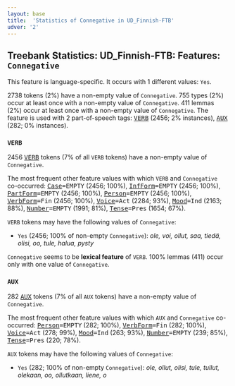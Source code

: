 ```yaml
---
layout: base
title:  'Statistics of Connegative in UD_Finnish-FTB'
udver: '2'
---
```


## Treebank Statistics: UD_Finnish-FTB: Features: `Connegative`

This feature is language-specific.
It occurs with 1 different values: `Yes`.

2738 tokens (2%) have a non-empty value of `Connegative`.
755 types (2%) occur at least once with a non-empty value of `Connegative`.
411 lemmas (2%) occur at least once with a non-empty value of `Connegative`.
The feature is used with 2 part-of-speech tags: <tt><a href="fi_ftb-pos-VERB.html">VERB</a></tt> (2456; 2% instances), <tt><a href="fi_ftb-pos-AUX.html">AUX</a></tt> (282; 0% instances).

### `VERB`

2456 <tt><a href="fi_ftb-pos-VERB.html">VERB</a></tt> tokens (7% of all `VERB` tokens) have a non-empty value of `Connegative`.

The most frequent other feature values with which `VERB` and `Connegative` co-occurred: <tt><a href="fi_ftb-feat-Case.html">Case</a></tt><tt>=EMPTY</tt> (2456; 100%), <tt><a href="fi_ftb-feat-InfForm.html">InfForm</a></tt><tt>=EMPTY</tt> (2456; 100%), <tt><a href="fi_ftb-feat-PartForm.html">PartForm</a></tt><tt>=EMPTY</tt> (2456; 100%), <tt><a href="fi_ftb-feat-Person.html">Person</a></tt><tt>=EMPTY</tt> (2456; 100%), <tt><a href="fi_ftb-feat-VerbForm.html">VerbForm</a></tt><tt>=Fin</tt> (2456; 100%), <tt><a href="fi_ftb-feat-Voice.html">Voice</a></tt><tt>=Act</tt> (2284; 93%), <tt><a href="fi_ftb-feat-Mood.html">Mood</a></tt><tt>=Ind</tt> (2163; 88%), <tt><a href="fi_ftb-feat-Number.html">Number</a></tt><tt>=EMPTY</tt> (1991; 81%), <tt><a href="fi_ftb-feat-Tense.html">Tense</a></tt><tt>=Pres</tt> (1654; 67%).

`VERB` tokens may have the following values of `Connegative`:

* `Yes` (2456; 100% of non-empty `Connegative`): <em>ole, voi, ollut, saa, tiedä, olisi, oo, tule, halua, pysty</em>

`Connegative` seems to be **lexical feature** of `VERB`. 100% lemmas (411) occur only with one value of `Connegative`.

### `AUX`

282 <tt><a href="fi_ftb-pos-AUX.html">AUX</a></tt> tokens (7% of all `AUX` tokens) have a non-empty value of `Connegative`.

The most frequent other feature values with which `AUX` and `Connegative` co-occurred: <tt><a href="fi_ftb-feat-Person.html">Person</a></tt><tt>=EMPTY</tt> (282; 100%), <tt><a href="fi_ftb-feat-VerbForm.html">VerbForm</a></tt><tt>=Fin</tt> (282; 100%), <tt><a href="fi_ftb-feat-Voice.html">Voice</a></tt><tt>=Act</tt> (278; 99%), <tt><a href="fi_ftb-feat-Mood.html">Mood</a></tt><tt>=Ind</tt> (263; 93%), <tt><a href="fi_ftb-feat-Number.html">Number</a></tt><tt>=EMPTY</tt> (239; 85%), <tt><a href="fi_ftb-feat-Tense.html">Tense</a></tt><tt>=Pres</tt> (220; 78%).

`AUX` tokens may have the following values of `Connegative`:

* `Yes` (282; 100% of non-empty `Connegative`): <em>ole, ollut, olisi, tule, tullut, olekaan, oo, ollutkaan, liene, o</em>


